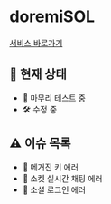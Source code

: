 # doremiSOL

[서비스 바로가기](https://www.doremisol.kro.kr/)

## 📌 현재 상태
- 🚧 마무리 테스트 중
- 🛠 수정 중

## ⚠️ 이슈 목록
- 🔑 메거진 키 에러
- 💬 소켓 실시간 채팅 에러
- 🔐 소셜 로그인 에러
